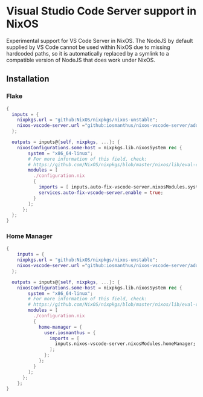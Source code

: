# Visual Studio Code Server support in NixOS

Experimental support for VS Code Server in NixOS. The NodeJS by default supplied by VS Code cannot be used within NixOS due to missing hardcoded paths, so it is automatically replaced by a symlink to a compatible version of NodeJS that does work under NixOS.

## Installation

### Flake
```nix
{
  inputs = {
    nixpkgs.url = "github:NixOS/nixpkgs/nixos-unstable";
    nixos-vscode-server.url ="github:iosmanthus/nixos-vscode-server/add-flake";
  };

  outputs = inputs@{self, nixpkgs, ...}: {
    nixosConfigurations.some-host = nixpkgs.lib.nixosSystem rec {
        system = "x86_64-linux";
        # For more information of this field, check:
        # https://github.com/NixOS/nixpkgs/blob/master/nixos/lib/eval-config.nix
        modules = [
          ./configuration.nix
          {
            imports = [ inputs.auto-fix-vscode-server.nixosModules.system ];
            services.auto-fix-vscode-server.enable = true;
          }
        ];
      };
  };
}
```

### Home Manager

```nix
{
    inputs = {
    nixpkgs.url = "github:NixOS/nixpkgs/nixos-unstable";
    nixos-vscode-server.url ="github:iosmanthus/nixos-vscode-server/add-flake";
  };

  outputs = inputs@{self, nixpkgs, ...}: {
    nixosConfigurations.some-host = nixpkgs.lib.nixosSystem rec {
        system = "x86_64-linux";
        # For more information of this field, check:
        # https://github.com/NixOS/nixpkgs/blob/master/nixos/lib/eval-config.nix
        modules = [
          ./configuration.nix
          {
            home-manager = {
              user.iosmanthus = {
                imports = [ 
                  inputs.nixos-vscode-server.nixosModules.homeManager;
                ];
              };
            };
          }
        ];
      };
    };
}
```